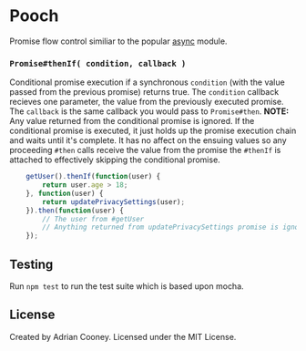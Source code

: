 # Pooch
Promise flow control similiar to the popular [async](http://github.com/caolon/async) module.

### `Promise#thenIf( condition, callback )`
Conditional promise execution if a synchronous `condition` (with the value passed from the previous promise) returns true. The `condition` callback recieves one parameter, the value from the previously executed promise. The `callback` is the same callback you would pass to `Promise#then`. **NOTE:** Any value returned from the conditional promise is ignored. If the conditional promise is executed, it just holds up the promise execution chain and waits until it's complete. It has no affect on the ensuing values so any proceeding `#then` calls receive the value from the promise the `#thenIf` is attached to effectively skipping the conditional promise.

```js
	getUser().thenIf(function(user) {
 		return user.age > 18;
	}, function(user) {
		return updatePrivacySettings(user);
	}).then(function(user) {
		// The user from #getUser
		// Anything returned from updatePrivacySettings promise is ignored.
	});
```

## Testing
Run `npm test` to run the test suite which is based upon mocha.

## License
Created by Adrian Cooney. Licensed under the MIT License.